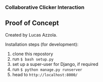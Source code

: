 ### Collaborative Clicker Interaction

## Proof of Concept

Created by Lucas Azzola.

Installation steps (for development):

1. clone this repostory 
2. run `$ bash setup.py`
3. set up a super-user for Django, if required
4. run `$ python manage.py runserver`
5. head to `http://localhost:8000/`
